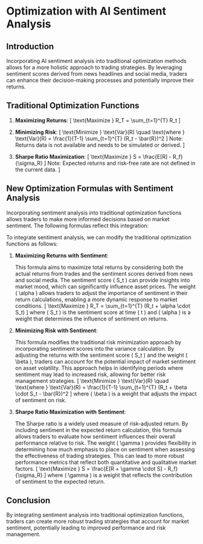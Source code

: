 # Optimization with AI Sentiment Analysis

## Introduction

Incorporating AI sentiment analysis into traditional optimization methods allows for a more holistic approach to trading strategies. By leveraging sentiment scores derived from news headlines and social media, traders can enhance their decision-making processes and potentially improve their returns.

## Traditional Optimization Functions

1. **Maximizing Returns**: 
   \[
   \text{Maximize } R_T = \sum_{t=1}^{T} R_t
   \]

2. **Minimizing Risk**: 
   \[
   \text{Minimize } \text{Var}(R) \quad \text{where } \text{Var}(R) = \frac{1}{T-1} \sum_{t=1}^{T} (R_t - \bar{R})^2
   \]
   Note: Returns data is not available and needs to be simulated or derived.
   \]

3. **Sharpe Ratio Maximization**: 
   \[
   \text{Maximize } S = \frac{E[R] - R_f}{\sigma_R}
   \]
   Note: Expected returns and risk-free rate are not defined in the current data.
   \]

## New Optimization Formulas with Sentiment Analysis

Incorporating sentiment analysis into traditional optimization functions allows traders to make more informed decisions based on market sentiment. The following formulas reflect this integration:

To integrate sentiment analysis, we can modify the traditional optimization functions as follows:

1. **Maximizing Returns with Sentiment**: 

   This formula aims to maximize total returns by considering both the actual returns from trades and the sentiment scores derived from news and social media. The sentiment score \( S_t \) can provide insights into market mood, which can significantly influence asset prices. The weight \( \alpha \) allows traders to adjust the importance of sentiment in their return calculations, enabling a more dynamic response to market conditions.
   \[
   \text{Maximize } R_T = \sum_{t=1}^{T} (R_t + \alpha \cdot S_t)
   \]
   where \( S_t \) is the sentiment score at time \( t \) and \( \alpha \) is a weight that determines the influence of sentiment on returns.

2. **Minimizing Risk with Sentiment**: 

   This formula modifies the traditional risk minimization approach by incorporating sentiment scores into the variance calculation. By adjusting the returns with the sentiment score \( S_t \) and the weight \( \beta \), traders can account for the potential impact of market sentiment on asset volatility. This approach helps in identifying periods where sentiment may lead to increased risk, allowing for better risk management strategies.
   \[
   \text{Minimize } \text{Var}(R) \quad \text{where } \text{Var}(R) = \frac{1}{T-1} \sum_{t=1}^{T} (R_t + \beta \cdot S_t - \bar{R})^2
   \]
   where \( \beta \) is a weight that adjusts the impact of sentiment on risk.

3. **Sharpe Ratio Maximization with Sentiment**: 

   The Sharpe ratio is a widely used measure of risk-adjusted return. By including sentiment in the expected return calculation, this formula allows traders to evaluate how sentiment influences their overall performance relative to risk. The weight \( \gamma \) provides flexibility in determining how much emphasis to place on sentiment when assessing the effectiveness of trading strategies. This can lead to more robust performance metrics that reflect both quantitative and qualitative market factors.
   \[
   \text{Maximize } S = \frac{E[R + \gamma \cdot S] - R_f}{\sigma_R}
   \]
   where \( \gamma \) is a weight that reflects the contribution of sentiment to the expected return.

## Conclusion

By integrating sentiment analysis into traditional optimization functions, traders can create more robust trading strategies that account for market sentiment, potentially leading to improved performance and risk management.
